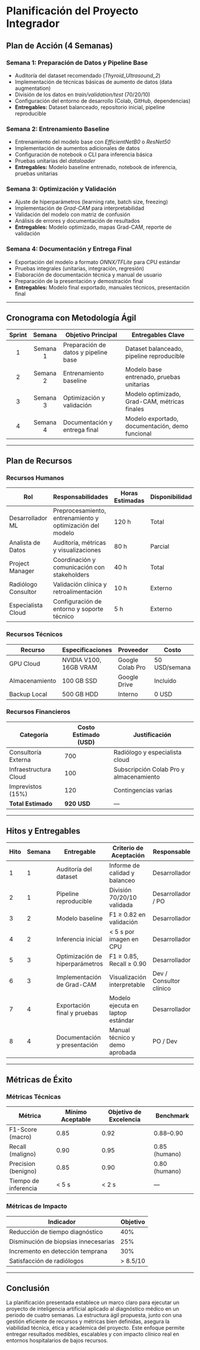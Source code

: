 
# Planificación del Proyecto Integrador

## Plan de Acción (4 Semanas)

### Semana 1: Preparación de Datos y Pipeline Base
- Auditoría del dataset recomendado (*Thyroid_Ultrasound_2*)
- Implementación de técnicas básicas de aumento de datos (data augmentation)
- División de los datos en *train/validation/test* (70/20/10)
- Configuración del entorno de desarrollo (Colab, GitHub, dependencias)
- **Entregables:** Dataset balanceado, repositorio inicial, pipeline reproducible

### Semana 2: Entrenamiento Baseline
- Entrenamiento del modelo base con *EfficientNetB0* o *ResNet50*
- Implementación de aumentos adicionales de datos
- Configuración de notebook o CLI para inferencia básica
- Pruebas unitarias del *dataloader*
- **Entregables:** Modelo baseline entrenado, notebook de inferencia, pruebas unitarias

### Semana 3: Optimización y Validación
- Ajuste de hiperparámetros (learning rate, batch size, freezing)
- Implementación de *Grad-CAM* para interpretabilidad
- Validación del modelo con matriz de confusión
- Análisis de errores y documentación de resultados
- **Entregables:** Modelo optimizado, mapas Grad-CAM, reporte de validación

### Semana 4: Documentación y Entrega Final
- Exportación del modelo a formato *ONNX/TFLite* para CPU estándar
- Pruebas integrales (unitarias, integración, regresión)
- Elaboración de documentación técnica y manual de usuario
- Preparación de la presentación y demostración final
- **Entregables:** Modelo final exportado, manuales técnicos, presentación final

---

## Cronograma con Metodología Ágil

| Sprint | Semana | Objetivo Principal                | Entregables Clave |
|:------:|:-------:|----------------------------------|-------------------|
| 1 | Semana 1 | Preparación de datos y pipeline base | Dataset balanceado, pipeline reproducible |
| 2 | Semana 2 | Entrenamiento baseline | Modelo base entrenado, pruebas unitarias |
| 3 | Semana 3 | Optimización y validación | Modelo optimizado, Grad-CAM, métricas finales |
| 4 | Semana 4 | Documentación y entrega final | Modelo exportado, documentación, demo funcional |

---

## Plan de Recursos

### Recursos Humanos

| Rol | Responsabilidades | Horas Estimadas | Disponibilidad |
|------|------------------|-----------------|----------------|
| Desarrollador ML | Preprocesamiento, entrenamiento y optimización del modelo | 120 h | Total |
| Analista de Datos | Auditoría, métricas y visualizaciones | 80 h | Parcial |
| Project Manager | Coordinación y comunicación con stakeholders | 40 h | Total |
| Radiólogo Consultor | Validación clínica y retroalimentación | 10 h | Externo |
| Especialista Cloud | Configuración de entorno y soporte técnico | 5 h | Externo |

### Recursos Técnicos

| Recurso | Especificaciones | Proveedor | Costo |
|----------|------------------|------------|-------|
| GPU Cloud | NVIDIA V100, 16GB VRAM | Google Colab Pro | 50 USD/semana |
| Almacenamiento | 100 GB SSD | Google Drive | Incluido |
| Backup Local | 500 GB HDD | Interno | 0 USD |

### Recursos Financieros

| Categoría | Costo Estimado (USD) | Justificación |
|------------|----------------------|----------------|
| Consultoría Externa | 700 | Radiólogo y especialista cloud |
| Infraestructura Cloud | 100 | Subscripción Colab Pro y almacenamiento |
| Imprevistos (15%) | 120 | Contingencias varias |
| **Total Estimado** | **920 USD** | — |

---

## Hitos y Entregables

| Hito | Semana | Entregable | Criterio de Aceptación | Responsable |
|------|---------|-------------|------------------------|--------------|
| 1 | 1 | Auditoría del dataset | Informe de calidad y balanceo | Desarrollador |
| 2 | 1 | Pipeline reproducible | División 70/20/10 validada | Desarrollador / PO |
| 3 | 2 | Modelo baseline | F1 ≥ 0.82 en validación | Desarrollador |
| 4 | 2 | Inferencia inicial | < 5 s por imagen en CPU | Desarrollador |
| 5 | 3 | Optimización de hiperparámetros | F1 ≥ 0.85, Recall ≥ 0.90 | Desarrollador |
| 6 | 3 | Implementación de Grad-CAM | Visualización interpretable | Dev / Consultor clínico |
| 7 | 4 | Exportación final y pruebas | Modelo ejecuta en laptop estándar | Desarrollador |
| 8 | 4 | Documentación y presentación | Manual técnico y demo aprobada | PO / Dev |

---

## Métricas de Éxito

### Métricas Técnicas

| Métrica | Mínimo Aceptable | Objetivo de Excelencia | Benchmark |
|----------|------------------|------------------------|------------|
| F1-Score (macro) | 0.85 | 0.92 | 0.88–0.90 |
| Recall (maligno) | 0.90 | 0.95 | 0.85 (humano) |
| Precision (benigno) | 0.85 | 0.90 | 0.80 (humano) |
| Tiempo de inferencia | < 5 s | < 2 s | — |

### Métricas de Impacto

| Indicador | Objetivo |
|------------|-----------|
| Reducción de tiempo diagnóstico | 40% |
| Disminución de biopsias innecesarias | 25% |
| Incremento en detección temprana | 30% |
| Satisfacción de radiólogos | > 8.5/10 |

---

## Conclusión

La planificación presentada establece un marco claro para ejecutar un proyecto de inteligencia artificial aplicado al diagnóstico médico en un periodo de cuatro semanas. La estructura ágil propuesta, junto con una gestión eficiente de recursos y métricas bien definidas, asegura la viabilidad técnica, ética y académica del proyecto. Este enfoque permite entregar resultados medibles, escalables y con impacto clínico real en entornos hospitalarios de bajos recursos.
